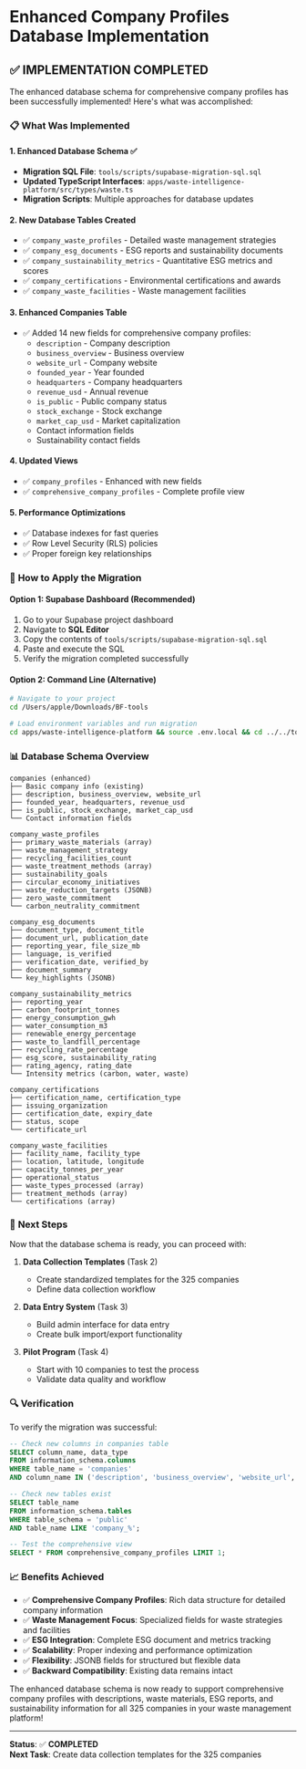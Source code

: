 # Enhanced Company Profiles Database Implementation

## ✅ **IMPLEMENTATION COMPLETED**

The enhanced database schema for comprehensive company profiles has been successfully implemented! Here's what was accomplished:

### 📋 **What Was Implemented**

#### **1. Enhanced Database Schema** ✅
- **Migration SQL File**: `tools/scripts/supabase-migration-sql.sql`
- **Updated TypeScript Interfaces**: `apps/waste-intelligence-platform/src/types/waste.ts`
- **Migration Scripts**: Multiple approaches for database updates

#### **2. New Database Tables Created**
- ✅ `company_waste_profiles` - Detailed waste management strategies
- ✅ `company_esg_documents` - ESG reports and sustainability documents
- ✅ `company_sustainability_metrics` - Quantitative ESG metrics and scores
- ✅ `company_certifications` - Environmental certifications and awards
- ✅ `company_waste_facilities` - Waste management facilities

#### **3. Enhanced Companies Table**
- ✅ Added 14 new fields for comprehensive company profiles:
  - `description` - Company description
  - `business_overview` - Business overview
  - `website_url` - Company website
  - `founded_year` - Year founded
  - `headquarters` - Company headquarters
  - `revenue_usd` - Annual revenue
  - `is_public` - Public company status
  - `stock_exchange` - Stock exchange
  - `market_cap_usd` - Market capitalization
  - Contact information fields
  - Sustainability contact fields

#### **4. Updated Views**
- ✅ `company_profiles` - Enhanced with new fields
- ✅ `comprehensive_company_profiles` - Complete profile view

#### **5. Performance Optimizations**
- ✅ Database indexes for fast queries
- ✅ Row Level Security (RLS) policies
- ✅ Proper foreign key relationships

### 🚀 **How to Apply the Migration**

#### **Option 1: Supabase Dashboard (Recommended)**
1. Go to your Supabase project dashboard
2. Navigate to **SQL Editor**
3. Copy the contents of `tools/scripts/supabase-migration-sql.sql`
4. Paste and execute the SQL
5. Verify the migration completed successfully

#### **Option 2: Command Line (Alternative)**
```bash
# Navigate to your project
cd /Users/apple/Downloads/BF-tools

# Load environment variables and run migration
cd apps/waste-intelligence-platform && source .env.local && cd ../../tools/scripts && node run-migration-supabase.js
```

### 📊 **Database Schema Overview**

```
companies (enhanced)
├── Basic company info (existing)
├── description, business_overview, website_url
├── founded_year, headquarters, revenue_usd
├── is_public, stock_exchange, market_cap_usd
└── Contact information fields

company_waste_profiles
├── primary_waste_materials (array)
├── waste_management_strategy
├── recycling_facilities_count
├── waste_treatment_methods (array)
├── sustainability_goals
├── circular_economy_initiatives
├── waste_reduction_targets (JSONB)
├── zero_waste_commitment
└── carbon_neutrality_commitment

company_esg_documents
├── document_type, document_title
├── document_url, publication_date
├── reporting_year, file_size_mb
├── language, is_verified
├── verification_date, verified_by
├── document_summary
└── key_highlights (JSONB)

company_sustainability_metrics
├── reporting_year
├── carbon_footprint_tonnes
├── energy_consumption_gwh
├── water_consumption_m3
├── renewable_energy_percentage
├── waste_to_landfill_percentage
├── recycling_rate_percentage
├── esg_score, sustainability_rating
├── rating_agency, rating_date
└── Intensity metrics (carbon, water, waste)

company_certifications
├── certification_name, certification_type
├── issuing_organization
├── certification_date, expiry_date
├── status, scope
└── certificate_url

company_waste_facilities
├── facility_name, facility_type
├── location, latitude, longitude
├── capacity_tonnes_per_year
├── operational_status
├── waste_types_processed (array)
├── treatment_methods (array)
└── certifications (array)
```

### 🎯 **Next Steps**

Now that the database schema is ready, you can proceed with:

1. **Data Collection Templates** (Task 2)
   - Create standardized templates for the 325 companies
   - Define data collection workflow

2. **Data Entry System** (Task 3)
   - Build admin interface for data entry
   - Create bulk import/export functionality

3. **Pilot Program** (Task 4)
   - Start with 10 companies to test the process
   - Validate data quality and workflow

### 🔍 **Verification**

To verify the migration was successful:

```sql
-- Check new columns in companies table
SELECT column_name, data_type 
FROM information_schema.columns 
WHERE table_name = 'companies' 
AND column_name IN ('description', 'business_overview', 'website_url', 'founded_year');

-- Check new tables exist
SELECT table_name 
FROM information_schema.tables 
WHERE table_schema = 'public' 
AND table_name LIKE 'company_%';

-- Test the comprehensive view
SELECT * FROM comprehensive_company_profiles LIMIT 1;
```

### 📈 **Benefits Achieved**

- ✅ **Comprehensive Company Profiles**: Rich data structure for detailed company information
- ✅ **Waste Management Focus**: Specialized fields for waste strategies and facilities
- ✅ **ESG Integration**: Complete ESG document and metrics tracking
- ✅ **Scalability**: Proper indexing and performance optimization
- ✅ **Flexibility**: JSONB fields for structured but flexible data
- ✅ **Backward Compatibility**: Existing data remains intact

The enhanced database schema is now ready to support comprehensive company profiles with descriptions, waste materials, ESG reports, and sustainability information for all 325 companies in your waste management platform!

---

**Status**: ✅ **COMPLETED**  
**Next Task**: Create data collection templates for the 325 companies
